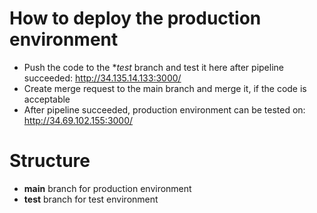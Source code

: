 # How to deploy the production environment

- Push the code to the **test* branch and test it here after pipeline succeeded: http://34.135.14.133:3000/
- Create merge request to the main branch and merge it, if the code is acceptable
- After pipeline succeeded, production environment can be tested on: http://34.69.102.155:3000/


# Structure

- **main** branch for production environment
- **test** branch for test environment